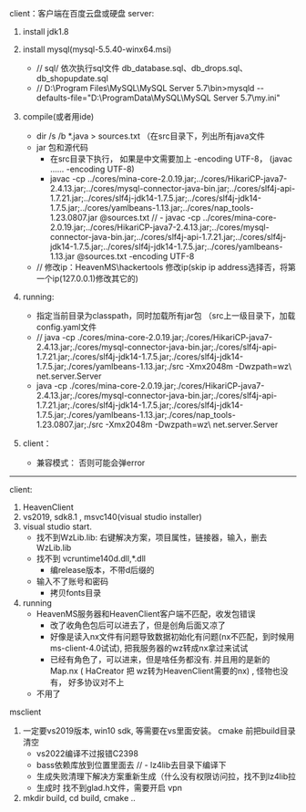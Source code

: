 client：客户端在百度云盘或硬盘
server: 

1. install jdk1.8
2. install mysql(mysql-5.5.40-winx64.msi)
    - // sql/ 依次执行sql文件 db_database.sql、db_drops.sql、db_shopupdate.sql
    - // D:\Program Files\MySQL\MySQL Server 5.7\bin>mysqld --defaults-file="D:\ProgramData\MySQL\MySQL Server 5.7\my.ini"
    
3. compile(或者用ide)
    - dir /s /b *.java > sources.txt
         （在src目录下，列出所有java文件
    - jar 包和源代码
        - 在src目录下执行， 如果是中文需要加上  -encoding UTF-8， (javac ...... -encoding UTF-8)
        - javac -cp ../cores/mina-core-2.0.19.jar;../cores/HikariCP-java7-2.4.13.jar;../cores/mysql-connector-java-bin.jar;../cores/slf4j-api-1.7.21.jar;../cores/slf4j-jdk14-1.7.5.jar;../cores/slf4j-jdk14-1.7.5.jar;../cores/yamlbeans-1.13.jar;../cores/nap_tools-1.23.0807.jar @sources.txt 
        // - javac -cp ../cores/mina-core-2.0.19.jar;../cores/HikariCP-java7-2.4.13.jar;../cores/mysql-connector-java-bin.jar;../cores/slf4j-api-1.7.21.jar;../cores/slf4j-jdk14-1.7.5.jar;../cores/slf4j-jdk14-1.7.5.jar;../cores/yamlbeans-1.13.jar @sources.txt -encoding UTF-8
    - // 修改ip：HeavenMS\hackertools 修改ip(skip ip address选择否，将第一个ip(127.0.0.1)修改其它的)

4. running:
    - 指定当前目录为classpath，同时加载所有jar包 （src上一级目录下，加载config.yaml文件
    - // java -cp ./cores/mina-core-2.0.19.jar;./cores/HikariCP-java7-2.4.13.jar;./cores/mysql-connector-java-bin.jar;./cores/slf4j-api-1.7.21.jar;./cores/slf4j-jdk14-1.7.5.jar;./cores/slf4j-jdk14-1.7.5.jar;./cores/yamlbeans-1.13.jar;./src    -Xmx2048m -Dwzpath=wz\    net.server.Server
    - java -cp ./cores/mina-core-2.0.19.jar;./cores/HikariCP-java7-2.4.13.jar;./cores/mysql-connector-java-bin.jar;./cores/slf4j-api-1.7.21.jar;./cores/slf4j-jdk14-1.7.5.jar;./cores/slf4j-jdk14-1.7.5.jar;./cores/yamlbeans-1.13.jar;./cores/nap_tools-1.23.0807.jar;./src    -Xmx2048m -Dwzpath=wz\    net.server.Server

5. client：
    - 兼容模式： 否则可能会弹error

--------------------------------------------------------------------------------------------------------------------------------------------------------------------


client:
1. HeavenClient
2. vs2019, sdk8.1 , msvc140(visual studio installer)
3. visual studio start.
    - 找不到WzLib.lib: 右键解决方案，项目属性，链接器，输入，删去WzLib.lib
    - 找不到 vcruntime140d.dll,*.dll
        - 编release版本，不带d后缀的
    - 输入不了账号和密码
        - 拷贝fonts目录
4. running
    - HeavenMS服务器和HeavenClient客户端不匹配，收发包错误
        - 改了收角色包后可以进去了，但是创角后面又凉了
        - 好像是读入nx文件有问题导致数据初始化有问题(nx不匹配，到时候用ms-client-4.0试试), 把我服务器的wz转成nx拿过来试试
        - 已经有角色了，可以进来，但是啥任务都没有. 并且用的是新的Map.nx ( HaCreator 把 wz转为HeavenClient需要的nx) , 怪物也没有， 好多协议对不上
    - 不用了

msclient
1. 一定要vs2019版本, win10 sdk, 等需要在vs里面安装。 cmake 前把build目录清空
    - vs2022编译不过报错C2398
    - bass依赖库放到位置里面去
    // - lz4lib去目录下编译下
    - 生成失败清理下解决方案重新生成（什么没有权限访问拉，找不到lz4lib拉
    - 生成时 找不到glad.h文件，需要开启 vpn
2. mkdir build, cd build, cmake ..